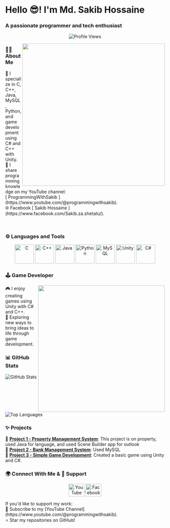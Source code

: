 <h1 align="left">Hello 😎! I'm Md. Sakib Hossaine</h1>
<h3 align="left">A passionate programmer and tech enthusiast</h3>
<p align="center">
  <img src="https://komarev.com/ghpvc/?username=Sakib-Hossaine&style=flat-square&color=blue" alt="Profile Views" />
</p>
<img src="https://media.tenor.com/qJ5evVs-_uUAAAAC/pc-typing.gif" width="450" align="right" />


### 👨‍💻 About Me
<div align="center">
  <p align="left">
    🌱 I specialize in C, C++, Java, MySQL, Python, and game development using C# and C++ with Unity.<br>
    🎥 I share programming knowledge on my YouTube channel:<br>
    [ ProgrammingWithSakib ](https://www.youtube.com/@programmingwithsakib).<br>
    🌐 Facebook [ Sakib Hossaine ](https://www.facebook.com/Sakib.za.shetatu/).
  </p>
</div>

<br>

### ⚙️ Languages and Tools 
<p align="center">
  <img src="https://img.icons8.com/color/48/000000/c-programming.png" alt="C" height="60"/>
  <img src="https://img.icons8.com/color/48/000000/c-plus-plus-logo.png" alt="C++" height="60"/>
  <img src="https://img.icons8.com/color/48/000000/java-coffee-cup-logo.png" alt="Java" height="60"/>
  <img src="https://img.icons8.com/color/48/000000/python.png" alt="Python" height="60"/>
  <img src="https://img.icons8.com/ios-filled/50/000000/mysql-logo.png" alt="MySQL" height="60"/>
  <img src="https://img.icons8.com/color/48/000000/unity.png" alt="Unity" height="60"/>
  <img src="https://img.icons8.com/color/48/000000/c-sharp-logo.png" alt="C#" height="60"/>
</p>

### 🕹️ Game Developer
<img src="https://media.tenor.com/GfSX-u7VGM4AAAAC/coding.gif" width="400" align="right" />
<div align="center">
  <p align="left">
    🎮 I enjoy creating games using Unity with C# and C++.<br>
    🚀 Exploring new ways to bring ideas to life through game development.<br>
  </p>
</div>

### 📊 GitHub Stats
<p align="left">
  <img src="https://github-readme-stats.vercel.app/api?username=Sakib-Hossaine&show_icons=true&theme=radical" alt="GitHub Stats" />
</p>

<p align="left">
  <img src="https://github-readme-stats.vercel.app/api/top-langs?username=Sakib-Hossaine&show_icons=true&locale=en&layout=compact&theme=radical" alt="Top Languages" />
</p>


### ✨ Projects

 🌟 [**Project 1 - Property Management System**](https://github.com/Sakib-Hossaine/CSE-202-JAVA-LAB/tree/main/PropertyJavaFX/src): This project is on property, used Java for language, and used Scene Builder app for outlook<br>
 🌟 [**Project 2 - Bank Management System**](https://github.com/Sakib-Hossaine/CSE-212--Database-management-Lab/tree/main/Database%20Project): Used MySQL<br>
 🌟 [**Project 3 - Simple Game Development**](https://github.com/Sakib-Hossaine/InProgress): Created a basic game using Unity and C#.

### 🌍 Connect With Me & 🤝 Support
<p align="center">
  <a href="https://www.youtube.com/@programmingwithsakib" target="blank">
    <img align="center" src="https://upload.wikimedia.org/wikipedia/commons/4/42/YouTube_icon_%282013-2017%29.png" alt="YouTube" height="40" width="50" />
  </a>
  <a href="https://www.facebook.com/Sakib.za.shetatu/" target="blank">
    <img align="center" src="https://upload.wikimedia.org/wikipedia/commons/1/1b/Facebook_icon.svg" alt="Facebook" height="40" width="50" />
  </a>
</p>
If you'd like to support my work:<br>
 🎥 Subscribe to my [YouTube Channel](https://www.youtube.com/@programmingwithsakib).<br>
 ⭐ Star my repositories on GitHub!
